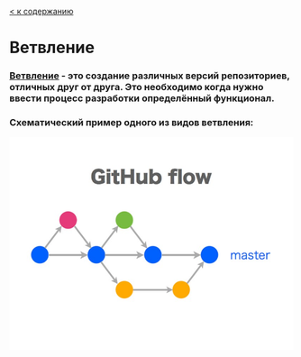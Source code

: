 [< к содержанию](./readme.md)

# Ветвление

### <ins>Ветвление</ins> - это создание различных версий репозиториев, отличных друг от друга. Это необходимо когда нужно ввести процесс разработки определённый функционал.

### Схематический пример одного из видов ветвления:
![](assets/800.jpeg)
